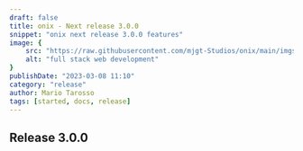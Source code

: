 ```yaml
---
draft: false
title: onix - Next release 3.0.0
snippet: "onix next release 3.0.0 features"
image: {
    src: "https://raw.githubusercontent.com/mjgt-Studios/onix/main/imgs/PostImgs/newRelease.png",
    alt: "full stack web development"
}
publishDate: "2023-03-08 11:10"
category: "release"
author: Mario Tarosso
tags: [started, docs, release]
---
```


## Release 3.0.0
